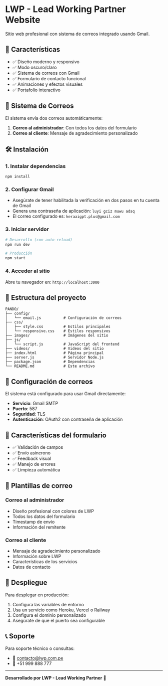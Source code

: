 # LWP - Lead Working Partner Website

Sitio web profesional con sistema de correos integrado usando Gmail.

## 🚀 Características

- ✅ Diseño moderno y responsivo
- ✅ Modo oscuro/claro
- ✅ Sistema de correos con Gmail
- ✅ Formulario de contacto funcional
- ✅ Animaciones y efectos visuales
- ✅ Portafolio interactivo

## 📧 Sistema de Correos

El sistema envía dos correos automáticamente:

1. **Correo al administrador**: Con todos los datos del formulario
2. **Correo al cliente**: Mensaje de agradecimiento personalizado

## 🛠️ Instalación

### 1. Instalar dependencias
```bash
npm install
```

### 2. Configurar Gmail
- Asegúrate de tener habilitada la verificación en dos pasos en tu cuenta de Gmail
- Genera una contraseña de aplicación: `luyi gciz muwu adsq`
- El correo configurado es: `keraaigpt.plus@gmail.com`

### 3. Iniciar servidor
```bash
# Desarrollo (con auto-reload)
npm run dev

# Producción
npm start
```

### 4. Acceder al sitio
Abre tu navegador en: `http://localhost:3000`

## 📁 Estructura del proyecto

```
PANDO/
├── config/
│   └── email.js          # Configuración de correos
├── css/
│   ├── style.css         # Estilos principales
│   └── responsive.css    # Estilos responsivos
├── images/               # Imágenes del sitio
├── js/
│   └── script.js         # JavaScript del frontend
├── videos/               # Videos del sitio
├── index.html            # Página principal
├── server.js             # Servidor Node.js
├── package.json          # Dependencias
└── README.md             # Este archivo
```

## 🔧 Configuración de correos

El sistema está configurado para usar Gmail directamente:

- **Servicio**: Gmail SMTP
- **Puerto**: 587
- **Seguridad**: TLS
- **Autenticación**: OAuth2 con contraseña de aplicación

## 📱 Características del formulario

- ✅ Validación de campos
- ✅ Envío asíncrono
- ✅ Feedback visual
- ✅ Manejo de errores
- ✅ Limpieza automática

## 🎨 Plantillas de correo

### Correo al administrador
- Diseño profesional con colores de LWP
- Todos los datos del formulario
- Timestamp de envío
- Información del remitente

### Correo al cliente
- Mensaje de agradecimiento personalizado
- Información sobre LWP
- Características de los servicios
- Datos de contacto

## 🚀 Despliegue

Para desplegar en producción:

1. Configura las variables de entorno
2. Usa un servicio como Heroku, Vercel o Railway
3. Configura el dominio personalizado
4. Asegúrate de que el puerto sea configurable

## 📞 Soporte

Para soporte técnico o consultas:
- 📧 contacto@lwp.com.pe
- 📱 +51 999 888 777

---

**Desarrollado por LWP - Lead Working Partner** 🚀 